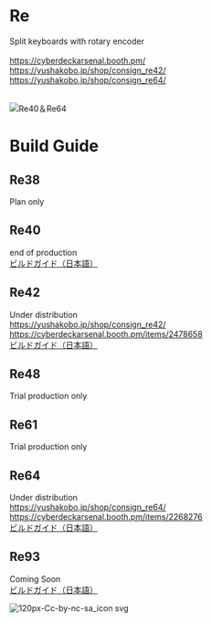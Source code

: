 # Re
Split keyboards with rotary encoder<br>
<br>
https://cyberdeckarsenal.booth.pm/<br>
https://yushakobo.jp/shop/consign_re42/<br>
https://yushakobo.jp/shop/consign_re64/<br>
<br>

![Re40＆Re64](https://user-images.githubusercontent.com/58157342/89754003-38164080-db15-11ea-95b6-936866eccc6a.JPG)

# Build Guide
## Re38
Plan only
## Re40
end of production<br>
[ビルドガイド（日本語）](Re40/Documents/buildguide_v1.0.md)
## Re42
Under distribution<br>
https://yushakobo.jp/shop/consign_re42/<br>
https://cyberdeckarsenal.booth.pm/items/2478658<br>
[ビルドガイド（日本語）](Re42/Documents/buildguide_v1.0.md)
## Re48
Trial production only
## Re61
Trial production only
## Re64
Under distribution<br>
https://yushakobo.jp/shop/consign_re64/<br>
https://cyberdeckarsenal.booth.pm/items/2268276<br>
[ビルドガイド（日本語）](Re64/Documents/buildguide_v1.0.md)
## Re93
Coming Soon<br>
[ビルドガイド（日本語）](Re93/Documents/buildguide_v1.0.md)

![120px-Cc-by-nc-sa_icon svg](https://user-images.githubusercontent.com/58157342/87903527-24883480-ca97-11ea-86a5-e6abcf258247.png)
